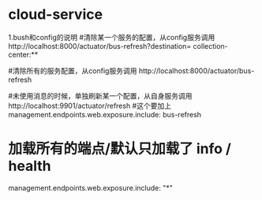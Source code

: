 # cloud-service
1.bush和config的说明
#清除某一个服务的配置，从config服务调用
http://localhost:8000/actuator/bus-refresh?destination= collection-center:**

#清除所有的服务配置，从config服务调用
http://localhost:8000/actuator/bus-refresh

#未使用消息的时候，单独刷新某一个配置，从自身服务调用
http://localhost:9901/actuator/refresh
#这个要加上
management.endpoints.web.exposure.include: bus-refresh
# 加载所有的端点/默认只加载了 info / health
management.endpoints.web.exposure.include: "*"
